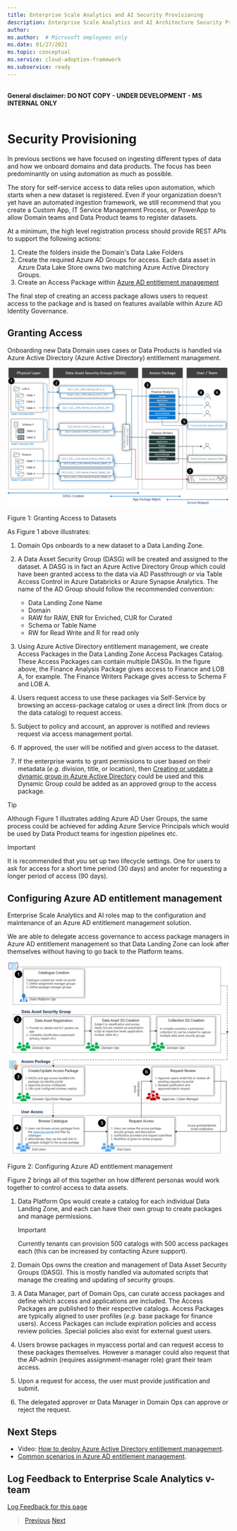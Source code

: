 ```yaml
---
title: Enterprise Scale Analytics and AI Security Provisioning
description: Enterprise Scale Analytics and AI Architecture Security Provisioning.
author: 
ms.author:  # Microsoft employees only
ms.date: 01/27/2021
ms.topic: conceptual
ms.service: cloud-adoption-framework
ms.subservice: ready
---
```

\
**General disclaimer: DO NOT COPY - UNDER DEVELOPMENT - MS INTERNAL ONLY** \
&nbsp;
# Security Provisioning

In previous sections we have focused on ingesting different types of data and how we onboard domains and data products. The focus has been predominantly on using automation as much as possible.

The story for self-service access to data relies upon automation, which starts when a new dataset is registered. Even if your organization doesn't yet have an automated ingestion framework, we still recommend that you create a Custom App, IT Service Management Process, or PowerApp to allow Domain teams and Data Product teams to register datasets.

At a minimum, the high level registration process should provide REST APIs to support the following actions:

1. Create the folders inside the Domain's Data Lake Folders
1. Create the required Azure AD Groups for access. Each data asset in Azure Data Lake Store owns two matching Azure Active Directory Groups.
1. Create an Access Package within [Azure AD entitlement management](https://docs.microsoft.com/azure/active-directory/governance/entitlement-management-overview)

The final step of creating an access package allows users to request access to the package and is based on features available within Azure AD Identity Governance.

## Granting Access

Onboarding new Data Domain uses cases or Data Products is handled via Azure Active Directory (Azure Active Directory) entitlement management.

![Granting Access](../images/granting_access.png)

Figure 1: Granting Access to Datasets

As Figure 1 above illustrates:

1. Domain Ops onboards to a new dataset to a Data Landing Zone.
1. A Data Asset Security Group (DASG) will be created and assigned to the dataset. A DASG is in fact an Azure Active Directory Group which could have been granted access to the data via AD Passthrough or via Table Access Control in Azure Databricks or Azure Synapse Analytics. The name of the AD Group should follow the recommended convention:

   - Data Landing Zone Name
   - Domain
   - RAW for RAW, ENR for Enriched, CUR for Curated
   - Schema or Table Name
   - RW for Read Write and R for read only

1. Using Azure Active Directory entitlement management, we create Access Packages in the Data Landing Zone Access Packages Catalog. These Access Packages can contain multiple DASGs. In the figure above, the Finance Analysis Package gives access to Finance and LOB A, for example. The Finance Writers Package gives access to Schema F and LOB A.
1. Users request access to use these packages via Self-Service by browsing an access-package catalog or uses a direct link (from docs or the data catalog) to request access.
1. Subject to policy and account, an approver is notified and reviews request via access management portal.
1. If approved, the user will be notified and given access to the dataset.
1. If the enterprise wants to grant permissions to user based on their metadata (*e.g.* division, title, or location), then [Creating or update a dynamic group in Azure Active Directory](https://docs.microsoft.com/azure/active-directory/enterprise-users/groups-create-rule) could be used and this Dynamic Group could be added as an approved group to the access package.

>[!TIP]
>Although Figure 1 illustrates adding Azure AD User Groups, the same process could be achieved for adding Azure Service Principals which would be used by Data Product teams for ingestion pipelines etc.

>[!IMPORTANT]
>It is recommended that you set up two lifecycle settings. One for users to ask for access for a short time period (30 days) and anoter for requesting a longer period of access (90 days).

## Configuring Azure AD entitlement management

Enterprise Scale Analytics and AI roles map to the configuration and maintenance of an Azure AD entitlement management solution.

We are able to delegate access governance to access package managers in Azure AD entitlement management so that Data Landing Zone can look after themselves without having to go back to the Platform teams.

![User Access Management](../images/user_access_management.png)

Figure 2: Configuring Azure AD entitlement management

Figure 2 brings all of this together on how different personas would work together to control access to data assets.

1. Data Platform Ops would create a catalog for each individual Data Landing Zone, and each can have their own group to create packages and manage permissions.

   >[!IMPORTANT]
   >Currently tenants can provision 500 catalogs with 500 access packages each (this can be increased by contacting Azure support).

1. Domain Ops owns the creation and management of Data Asset Security Groups (DASG). This is mostly handled via automated scripts that manage the creating and updating of security groups.
1. A Data Manager, part of Domain Ops, can curate access packages and define which access and applications are included. The Access Packages are published to their respective catalogs. Access Packages are typically aligned to user profiles (*e.g.* base package for finance users). Access Packages can include expiration policies and access review policies. Special policies also exist for external guest users.
1. Users browse packages in myaccess portal and can request access to these packages themselves. However a manager could also request that the AP-admin (requires assignment-manager role) grant their team access.
1. Upon a request for access, the user must provide justification and submit.
1. The delegated approver or Data Manager in Domain Ops can approve or reject the request.

## Next Steps

- Video: [How to deploy Azure Active Directory entitlement management](https://www.youtube.com/watch?v=zaaKvaaYwI4&feature=youtu.be).
- [Common scenarios in Azure AD entitlement management](https://docs.microsoft.com/azure/active-directory/governance/entitlement-management-scenarios).

## Log Feedback to Enterprise Scale Analytics v-team

[Log Feedback for this page](https://github.com/Azure/enterprise-scale-analytics/issues/new?title=&body=%0A%0A%5BEnter%20feedback%20here%5D%0A%0A%0A---%0A%23%23%23%23%20Document%20Details%0A%0A%E2%9A%A0%20*Do%20not%20edit%20this%20section.%20It%20is%20required%20for%20Solution%20Engineering%20%E2%9E%9F%20GitHub%20issue%20linking.*%0A%0A*%20Content%3A%2005-securitymodel%20%E2%9E%9F%2003-secprovisioning.md)

>[Previous](02-sensitive.md)
>[Next](../06-dataops/01-overview.md)
